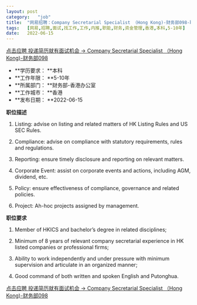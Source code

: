```yaml
---
layout:	post
category:	"job"
title:	"网易招聘：Company Secretarial Specialist （Hong Kong)-财务部098-职能-财务-资金管理-香港本科5-10年"
tags:	[网易,招聘,面试,找工作,工作,内推,职能,财务,资金管理,香港,本科,5-10年]
date:	2022-06-15
---
```


[点击应聘 投递简历就有面试机会 ->  Company Secretarial Specialist （Hong Kong)-财务部098](http://mobile.bole.netease.com/bole/boleDetail?id=37649&employeeId=346f03c3cda5f04c&key=all)



- **学历要求： **本科
- **工作年限： **5-10年
- **所属部门： **财务部-香港办公室
- **工作城市： **香港
- **发布日期： **2022-06-15



**职位描述**

1.	Listing: advise on listing and related matters of HK Listing Rules and US SEC Rules.

2.	Compliance: advise on compliance with statutory requirements, rules and regulations.

3.	Reporting: ensure timely disclosure and reporting on relevant matters.

4.	Corporate Event: assist on corporate events and actions, including AGM, dividend, etc.

5.	Policy: ensure effectiveness of compliance, governance and related policies.

6.	Project: Ah-hoc projects assigned by management.





**职位要求**

1.	Member of HKICS and bachelor’s degree in related disciplines;

2.	Minimum of 8 years of relevant company secretarial experience in HK listed companies or professional firms;

3.	Ability to work independently and under pressure with minimum supervision and articulate in an organized manner;

4.	Good command of both written and spoken English and Putonghua.



[点击应聘 投递简历就有面试机会 ->  Company Secretarial Specialist （Hong Kong)-财务部098](http://mobile.bole.netease.com/bole/boleDetail?id=37649&employeeId=346f03c3cda5f04c&key=all)